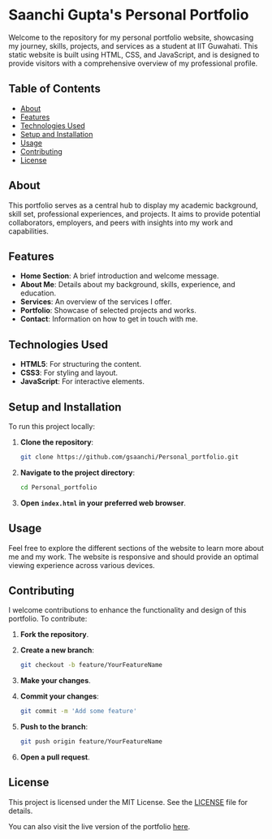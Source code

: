 # Saanchi Gupta's Personal Portfolio

Welcome to the repository for my personal portfolio website, showcasing my journey, skills, projects, and services as a student at IIT Guwahati. This static website is built using HTML, CSS, and JavaScript, and is designed to provide visitors with a comprehensive overview of my professional profile.

## Table of Contents

- [About](#about)
- [Features](#features)
- [Technologies Used](#technologies-used)
- [Setup and Installation](#setup-and-installation)
- [Usage](#usage)
- [Contributing](#contributing)
- [License](#license)

## About

This portfolio serves as a central hub to display my academic background, skill set, professional experiences, and projects. It aims to provide potential collaborators, employers, and peers with insights into my work and capabilities.

## Features

- **Home Section**: A brief introduction and welcome message.
- **About Me**: Details about my background, skills, experience, and education.
- **Services**: An overview of the services I offer.
- **Portfolio**: Showcase of selected projects and works.
- **Contact**: Information on how to get in touch with me.

## Technologies Used

- **HTML5**: For structuring the content.
- **CSS3**: For styling and layout.
- **JavaScript**: For interactive elements.

## Setup and Installation

To run this project locally:

1. **Clone the repository**:

   ```bash
   git clone https://github.com/gsaanchi/Personal_portfolio.git
   ```

2. **Navigate to the project directory**:

   ```bash
   cd Personal_portfolio
   ```

3. **Open `index.html` in your preferred web browser**.

## Usage

Feel free to explore the different sections of the website to learn more about me and my work. The website is responsive and should provide an optimal viewing experience across various devices.

## Contributing

I welcome contributions to enhance the functionality and design of this portfolio. To contribute:

1. **Fork the repository**.
2. **Create a new branch**:

   ```bash
   git checkout -b feature/YourFeatureName
   ```

3. **Make your changes**.
4. **Commit your changes**:

   ```bash
   git commit -m 'Add some feature'
   ```

5. **Push to the branch**:

   ```bash
   git push origin feature/YourFeatureName
   ```

6. **Open a pull request**.

## License

This project is licensed under the MIT License. See the [LICENSE](LICENSE) file for details.

You can also visit the live version of the portfolio [here](https://gsaanchi.github.io/Personal_portfolio/).

